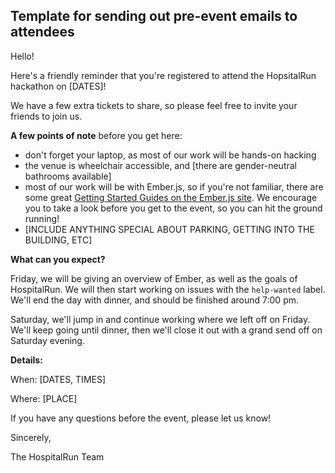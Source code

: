 ## Template for sending out pre-event emails to attendees

Hello!

Here's a friendly reminder that you're registered to attend the HopsitalRun hackathon on [DATES]! 

We have a few extra tickets to share, so please feel free to invite your friends to join us.

**A few points of note** before you get here:
- don't forget your laptop, as most of our work will be hands-on hacking
- the venue is wheelchair accessible, and [there are gender-neutral bathrooms available]
- most of our work will be with Ember.js, so if you're not familiar, there are some great [Getting Started Guides on the Ember.js site](https://guides.emberjs.com/v2.11.0/). We encourage you to take a look before you get to the event, so you can hit the ground running!
- [INCLUDE ANYTHING SPECIAL ABOUT PARKING, GETTING INTO THE BUILDING, ETC]


**What can you expect?**

Friday, we will be giving an overview of Ember, as well as the goals of HospitalRun. We will then start working on issues with the `help-wanted` label. We'll end the day with dinner, and should be finished around 7:00 pm.

Saturday, we'll jump in and continue working where we left off on Friday. We'll keep going until dinner, then we'll close it out with a grand send off on Saturday evening.
 

**Details:**

When: [DATES, TIMES]

Where: [PLACE]

If you have any questions before the event, please let us know!

Sincerely,

The HospitalRun Team
